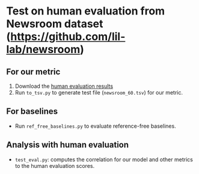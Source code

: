 # Test on human evaluation from Newsroom dataset (https://github.com/lil-lab/newsroom)


## For our metric
1. Download the [human evaluation results](https://github.com/lil-lab/newsroom/blob/master/humaneval/newsroom-human-eval.csv)
2. Run ``to_tsv.py`` to generate test file (``newsroom_60.tsv``) for our metric.

## For baselines
- Run ``ref_free_baselines.py`` to evaluate reference-free baselines.

## Analysis with human evaluation
- ``test_eval.py``: computes the correlation for our model and other metrics to the human evaluation scores.